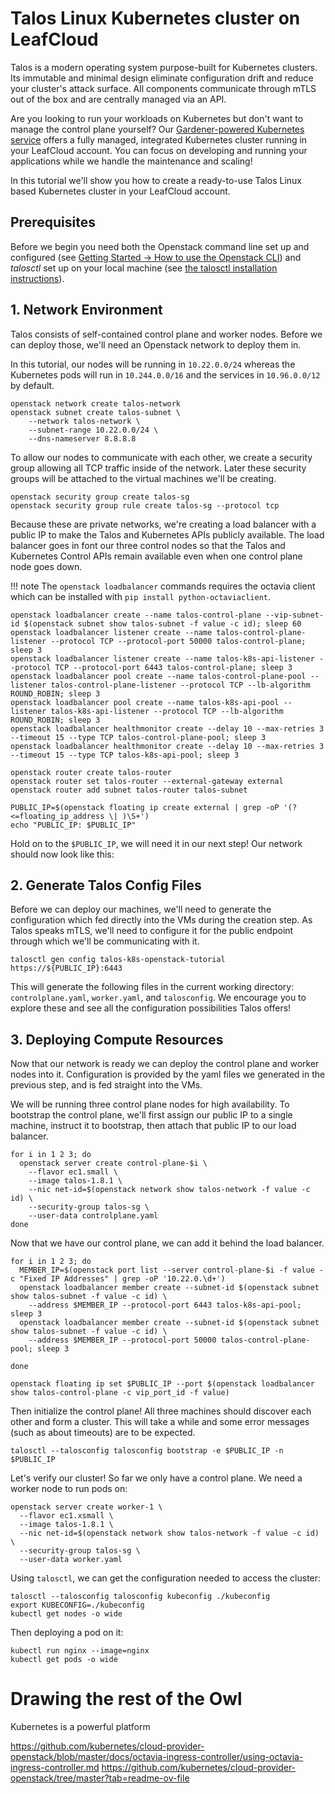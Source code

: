 # Talos Linux Kubernetes cluster on LeafCloud

Talos is a modern operating system purpose-built for Kubernetes clusters. Its immutable and minimal design eliminate configuration drift and reduce your cluster's attack surface.  All components communicate through mTLS out of the box and are centrally managed via an API.

Are you looking to run your workloads on Kubernetes but don't want to manage the control plane yourself? Our [Gardener-powered Kubernetes service](https://leaf.cloud/products/kubernetes) offers a fully managed, integrated Kubernetes cluster running in your LeafCloud account. You can focus on developing and running your applications while we handle the maintenance and scaling!

In this tutorial we'll show you how to create a ready-to-use Talos Linux based Kubernetes cluster in your LeafCloud account.

## Prerequisites

Before we begin you need both the Openstack command line set up and configured (see [Getting Started -> How to use the Openstack CLI](Getting-Started/Using-Openstack-CLI)) and _talosctl_ set up on your local machine (see [the talosctl installation instructions](https://www.talos.dev/v1.8/talos-guides/install/talosctl/)).


## 1. Network Environment

Talos consists of self-contained control plane and worker nodes. Before we can deploy those, we'll need an Openstack network to deploy them in. 

In this tutorial, our nodes will be running in `10.22.0.0/24` whereas the Kubernetes pods will run in `10.244.0.0/16` and the services in `10.96.0.0/12` by default.  

```
openstack network create talos-network
openstack subnet create talos-subnet \
    --network talos-network \
    --subnet-range 10.22.0.0/24 \
    --dns-nameserver 8.8.8.8
```

To allow our nodes to communicate with each other, we create a security group allowing all TCP traffic inside of the network.  Later these security groups will be attached to the virtual machines we'll be creating.
```
openstack security group create talos-sg
openstack security group rule create talos-sg --protocol tcp
```

Because these are private networks, we're creating a load balancer with a public IP to make the Talos and Kubernetes APIs publicly available. The load balancer goes in font our three control nodes so that the Talos and Kubernetes Control APIs remain available even when one control plane node goes down.

!!! note
    The `openstack loadbalancer` commands requires the octavia client which can be installed with `pip install python-octaviaclient`.
```
openstack loadbalancer create --name talos-control-plane --vip-subnet-id $(openstack subnet show talos-subnet -f value -c id); sleep 60
openstack loadbalancer listener create --name talos-control-plane-listener --protocol TCP --protocol-port 50000 talos-control-plane; sleep 3
openstack loadbalancer listener create --name talos-k8s-api-listener --protocol TCP --protocol-port 6443 talos-control-plane; sleep 3
openstack loadbalancer pool create --name talos-control-plane-pool --listener talos-control-plane-listener --protocol TCP --lb-algorithm ROUND_ROBIN; sleep 3
openstack loadbalancer pool create --name talos-k8s-api-pool --listener talos-k8s-api-listener --protocol TCP --lb-algorithm ROUND_ROBIN; sleep 3
openstack loadbalancer healthmonitor create --delay 10 --max-retries 3 --timeout 15 --type TCP talos-control-plane-pool; sleep 3
openstack loadbalancer healthmonitor create --delay 10 --max-retries 3 --timeout 15 --type TCP talos-k8s-api-pool; sleep 3
```

```
openstack router create talos-router
openstack router set talos-router --external-gateway external
openstack router add subnet talos-router talos-subnet

PUBLIC_IP=$(openstack floating ip create external | grep -oP '(?<=floating_ip_address \| )\S+')
echo "PUBLIC_IP: $PUBLIC_IP"

```
Hold on to the `$PUBLIC_IP`, we will need it in our next step! Our network should now look like this:

## 2. Generate Talos Config Files

Before we can deploy our machines, we'll need to generate the configuration which fed directly into the VMs during the creation step. As Talos speaks mTLS, we'll need to configure it for the public endpoint through which we'll be communicating with it.
```
talosctl gen config talos-k8s-openstack-tutorial https://${PUBLIC_IP}:6443
```

This will generate the following files in the current working directory: `controlplane.yaml`, `worker.yaml`, and `talosconfig`. We encourage you to explore these and see all the configuration possibilities Talos offers!

## 3. Deploying Compute Resources

Now that our network is ready we can deploy the control plane and worker nodes into it. Configuration is provided by the yaml files we generated in the previous step, and is fed straight into the VMs. 

We will be running three control plane nodes for high availability. To bootstrap the control plane, we'll first assign our public IP to a single machine, instruct it to bootstrap, then attach that public IP to our load balancer.
```
for i in 1 2 3; do
  openstack server create control-plane-$i \
    --flavor ec1.small \
    --image talos-1.8.1 \
    --nic net-id=$(openstack network show talos-network -f value -c id) \
    --security-group talos-sg \
    --user-data controlplane.yaml
done
```
Now that we have our control plane, we can add it behind the load balancer.
```
for i in 1 2 3; do
  MEMBER_IP=$(openstack port list --server control-plane-$i -f value -c "Fixed IP Addresses" | grep -oP '10.22.0.\d+')
  openstack loadbalancer member create --subnet-id $(openstack subnet show talos-subnet -f value -c id) \
    --address $MEMBER_IP --protocol-port 6443 talos-k8s-api-pool; sleep 3
  openstack loadbalancer member create --subnet-id $(openstack subnet show talos-subnet -f value -c id) \
    --address $MEMBER_IP --protocol-port 50000 talos-control-plane-pool; sleep 3

done

openstack floating ip set $PUBLIC_IP --port $(openstack loadbalancer show talos-control-plane -c vip_port_id -f value)
```


Then initialize the control plane! All three machines should discover each other and form a cluster. This will take a while and some error messages (such as about timeouts) are to be expected.
```
talosctl --talosconfig talosconfig bootstrap -e $PUBLIC_IP -n $PUBLIC_IP
```

Let's verify our cluster!  So far we only have a control plane.  We need a worker node to run pods on: 
```
openstack server create worker-1 \
  --flavor ec1.xsmall \
  --image talos-1.8.1 \
  --nic net-id=$(openstack network show talos-network -f value -c id) \
  --security-group talos-sg \
  --user-data worker.yaml
```

Using `talosctl`, we can get the configuration needed to access the cluster: 
```
talosctl --talosconfig talosconfig kubeconfig ./kubeconfig
export KUBECONFIG=./kubeconfig
kubectl get nodes -o wide
```

Then deploying a pod on it:
```
kubectl run nginx --image=nginx 
kubectl get pods -o wide
```

# Drawing the rest of the Owl

Kubernetes is a powerful platform 

https://github.com/kubernetes/cloud-provider-openstack/blob/master/docs/octavia-ingress-controller/using-octavia-ingress-controller.md
https://github.com/kubernetes/cloud-provider-openstack/tree/master?tab=readme-ov-file
